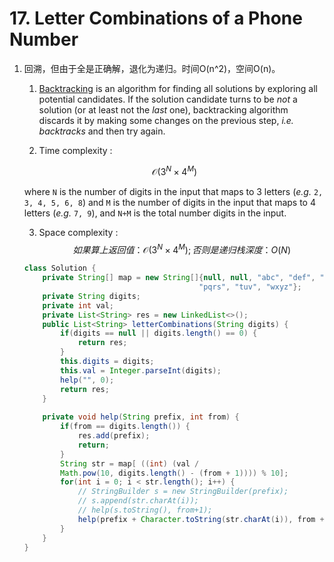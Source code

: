 #  17. Letter Combinations of a Phone Number 

1. 回溯，但由于全是正确解，退化为递归。时间O(n^2)，空间O(n)。

   1. [Backtracking](https://en.wikipedia.org/wiki/Backtracking) is an algorithm for finding all solutions by exploring all potential candidates. If the solution candidate turns to be *not* a solution (or at least not the *last* one), backtracking algorithm discards it by making some changes on the previous step, *i.e.* *backtracks* and then try again. 

   2. Time complexity : 

   $$
   \mathcal{O}(3^N \times 4^M)
   $$

   where `N` is the number of digits in the input that maps to 3 letters (*e.g.* `2, 3, 4, 5, 6, 8`) and `M` is the number of digits in the input that maps to 4 letters (*e.g.* `7, 9`), and `N+M` is the total number digits in the input. 

   3.  Space complexity : 
      $$
      如果算上返回值：\mathcal{O}(3^N \times 4^M);否则是递归栈深度：O(N)
      $$

   ```java
   class Solution {
       private String[] map = new String[]{null, null, "abc", "def", "ghi", "jkl", "mno",
                                          "pqrs", "tuv", "wxyz"};
       private String digits;
       private int val;
       private List<String> res = new LinkedList<>();
       public List<String> letterCombinations(String digits) {
           if(digits == null || digits.length() == 0) {
               return res;
           }
           this.digits = digits;
           this.val = Integer.parseInt(digits);
           help("", 0);
           return res;
       }
       
       private void help(String prefix, int from) {
           if(from == digits.length()) {
               res.add(prefix);
               return;
           }
           String str = map[ ((int) (val /
           Math.pow(10, digits.length() - (from + 1)))) % 10];
           for(int i = 0; i < str.length(); i++) {
               // StringBuilder s = new StringBuilder(prefix);
               // s.append(str.charAt(i));
               // help(s.toString(), from+1);
               help(prefix + Character.toString(str.charAt(i)), from + 1);
           }
       }
   }
   ```